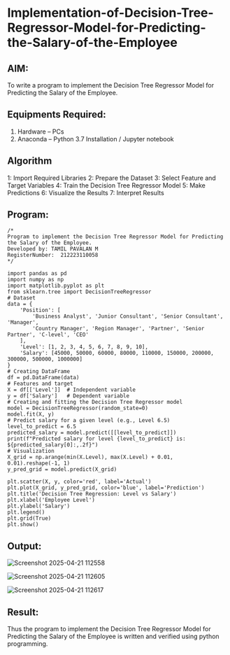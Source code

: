 # Implementation-of-Decision-Tree-Regressor-Model-for-Predicting-the-Salary-of-the-Employee

## AIM:
To write a program to implement the Decision Tree Regressor Model for Predicting the Salary of the Employee.

## Equipments Required:
1. Hardware – PCs
2. Anaconda – Python 3.7 Installation / Jupyter notebook

## Algorithm

1: Import Required Libraries
2: Prepare the Dataset
3: Select Feature and Target Variables
4: Train the Decision Tree Regressor Model
5: Make Predictions
6: Visualize the Results
7: Interpret Results

## Program:
```
/*
Program to implement the Decision Tree Regressor Model for Predicting the Salary of the Employee.
Developed by: TAMIL PAVALAN M
RegisterNumber:  212223110058
*/
```
```
import pandas as pd
import numpy as np
import matplotlib.pyplot as plt
from sklearn.tree import DecisionTreeRegressor
# Dataset
data = {
    'Position': [
        'Business Analyst', 'Junior Consultant', 'Senior Consultant', 'Manager',
        'Country Manager', 'Region Manager', 'Partner', 'Senior Partner', 'C-level', 'CEO'
    ],
    'Level': [1, 2, 3, 4, 5, 6, 7, 8, 9, 10],
    'Salary': [45000, 50000, 60000, 80000, 110000, 150000, 200000, 300000, 500000, 1000000]
}
# Creating DataFrame
df = pd.DataFrame(data)
# Features and target
X = df[['Level']]  # Independent variable
y = df['Salary']   # Dependent variable
# Creating and fitting the Decision Tree Regressor model
model = DecisionTreeRegressor(random_state=0)
model.fit(X, y)
# Predict salary for a given level (e.g., Level 6.5)
level_to_predict = 6.5
predicted_salary = model.predict([[level_to_predict]])
print(f"Predicted salary for level {level_to_predict} is: ${predicted_salary[0]:,.2f}")
# Visualization
X_grid = np.arange(min(X.Level), max(X.Level) + 0.01, 0.01).reshape(-1, 1)
y_pred_grid = model.predict(X_grid)

plt.scatter(X, y, color='red', label='Actual')
plt.plot(X_grid, y_pred_grid, color='blue', label='Prediction')
plt.title('Decision Tree Regression: Level vs Salary')
plt.xlabel('Employee Level')
plt.ylabel('Salary')
plt.legend()
plt.grid(True)
plt.show()
```
## Output:

![Screenshot 2025-04-21 112558](https://github.com/user-attachments/assets/1fc42513-abaa-49ff-a7e1-982534482e2e)

![Screenshot 2025-04-21 112605](https://github.com/user-attachments/assets/a668dd73-6db6-4982-a3df-6e6754558473)

![Screenshot 2025-04-21 112617](https://github.com/user-attachments/assets/52ae3f28-1263-49b0-9ffa-823f6c14d684)


## Result:
Thus the program to implement the Decision Tree Regressor Model for Predicting the Salary of the Employee is written and verified using python programming.
